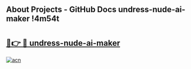 ## About Projects - GitHub Docs undress-nude-ai-maker !4m54t

# <h2><a href="https://andorid.site?title=undress-nude-ai-maker&ref=19M">🔗👉 🔴 undress-nude-ai-maker</a></h2>

[![acn](https://github.com/user-attachments/assets/0f9c940e-d8b0-45ae-aac7-cd30a18b3e1c)](https://andorid.site?title=undress-nude-ai-maker&ref=19M)
